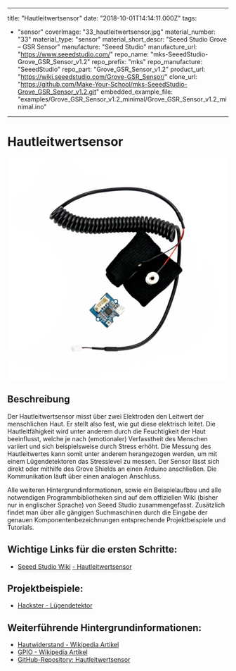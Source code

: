 
---
title: "Hautleitwertsensor"
date: "2018-10-01T14:14:11.000Z"
tags: 
  - "sensor"
coverImage: "33_hautleitwertsensor.jpg"
material_number: "33"
material_type: "sensor"
material_short_descr: "Seeed Studio Grove – GSR Sensor"
manufacture: "Seeed Studio"
manufacture_url: "https://www.seeedstudio.com/"
repo_name: "mks-SeeedStudio-Grove_GSR_Sensor_v1.2"
repo_prefix: "mks"
repo_manufacture: "SeeedStudio"
repo_part: "Grove_GSR_Sensor_v1.2"
product_url: "https://wiki.seeedstudio.com/Grove-GSR_Sensor/"
clone_url: "https://github.com/Make-Your-School/mks-SeeedStudio-Grove_GSR_Sensor_v1.2.git"
embedded_example_file: "examples/Grove_GSR_Sensor_v1.2_minimal/Grove_GSR_Sensor_v1.2_minimal.ino"
---


# Hautleitwertsensor

![Hautleitwertsensor](./33_hautleitwertsensor.jpg)

## Beschreibung
Der Hautleitwertsensor misst über zwei Elektroden den Leitwert der menschlichen Haut. Er stellt also fest, wie gut diese elektrisch leitet. Die Hautleitfähigkeit wird unter anderem durch die Feuchtigkeit der Haut beeinflusst, welche je nach (emotionaler) Verfasstheit des Menschen variiert und sich beispielsweise durch Stress erhöht. Die Messung des Hautleitwertes kann somit unter anderem herangezogen werden, um mit einem Lügendetektoren das Stresslevel zu messen. Der Sensor lässt sich direkt oder mithilfe des Grove Shields an einen Arduino anschließen. Die Kommunikation läuft über einen analogen Anschluss.

Alle weiteren Hintergrundinformationen, sowie ein Beispielaufbau und alle notwendigen Programmbibliotheken sind auf dem offiziellen Wiki (bisher nur in englischer Sprache) von Seeed Studio zusammengefasst. Zusätzlich findet man über alle gängigen Suchmaschinen durch die Eingabe der genauen Komponentenbezeichnungen entsprechende Projektbeispiele und Tutorials.

<!-- infolist -->

<!-- infolists -->
## Wichtige Links für die ersten Schritte:

- [Seeed Studio Wiki](http://wiki.seeedstudio.com/Grove-GSR_Sensor/) [- Hautleitwertsensor](http://wiki.seeedstudio.com/Grove-GSR_Sensor/)

## Projektbeispiele:

- [Hackster - Lügendetektor](https://www.hackster.io/BuildItDR/arduino-lie-detector-a0b914)

## Weiterführende Hintergrundinformationen:

- [Hautwiderstand - Wikipedia Artikel](https://de.wikipedia.org/wiki/Hautwiderstand)
- [GPIO - Wikipedia Artikel](https://de.wikipedia.org/wiki/Allzweckeingabe/-ausgabe)
- [GitHub-Repository: Hautleitwertsensor](https://github.com/MakeYourSchool/33-Hautleitwertsensor)



